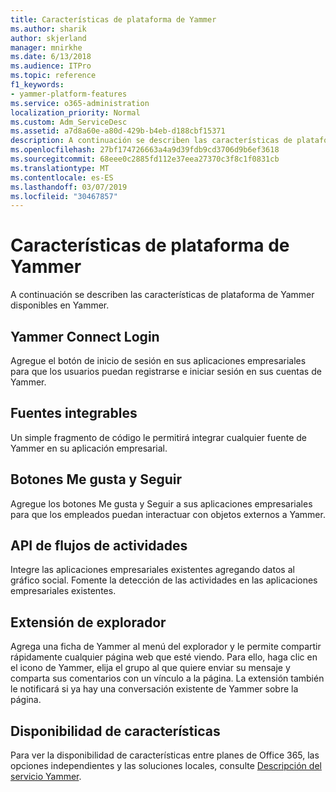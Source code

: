 ```yaml
---
title: Características de plataforma de Yammer
ms.author: sharik
author: skjerland
manager: mnirkhe
ms.date: 6/13/2018
ms.audience: ITPro
ms.topic: reference
f1_keywords:
- yammer-platform-features
ms.service: o365-administration
localization_priority: Normal
ms.custom: Adm_ServiceDesc
ms.assetid: a7d8a60e-a80d-429b-b4eb-d188cbf15371
description: A continuación se describen las características de plataforma de Yammer disponibles en Yammer.
ms.openlocfilehash: 27bf174726663a4a9d39fdb9cd3706d9b6ef3618
ms.sourcegitcommit: 68eee0c2885fd112e37eea27370c3f8c1f0831cb
ms.translationtype: MT
ms.contentlocale: es-ES
ms.lasthandoff: 03/07/2019
ms.locfileid: "30467857"
---
```

# <a name="yammer-platform-features"></a>Características de plataforma de Yammer

A continuación se describen las características de plataforma de Yammer disponibles en Yammer.
  
## <a name="yammer-connect-login"></a>Yammer Connect Login
<a name="bkmk_YammerConnectLogin"> </a>

Agregue el botón de inicio de sesión en sus aplicaciones empresariales para que los usuarios puedan registrarse e iniciar sesión en sus cuentas de Yammer.
  
## <a name="embeddable-feeds"></a>Fuentes integrables
<a name="bkmk_EmbeddableFeeds"> </a>

Un simple fragmento de código le permitirá integrar cualquier fuente de Yammer en su aplicación empresarial.
  
## <a name="like-and-follow-buttons"></a>Botones Me gusta y Seguir
<a name="bkmk_LikeAndFollowButtons"> </a>

Agregue los botones Me gusta y Seguir a sus aplicaciones empresariales para que los empleados puedan interactuar con objetos externos a Yammer.
  
## <a name="activity-stream-api"></a>API de flujos de actividades
<a name="bkmk_ActivityStreamAPI"> </a>

Integre las aplicaciones empresariales existentes agregando datos al gráfico social. Fomente la detección de las actividades en las aplicaciones empresariales existentes.
  
## <a name="browser-extension"></a>Extensión de explorador
<a name="bkmk_BrowserExtension"> </a>

Agrega una ficha de Yammer al menú del explorador y le permite compartir rápidamente cualquier página web que esté viendo. Para ello, haga clic en el icono de Yammer, elija el grupo al que quiere enviar su mensaje y comparta sus comentarios con un vínculo a la página. La extensión también le notificará si ya hay una conversación existente de Yammer sobre la página. 
  
## <a name="feature-availability"></a>Disponibilidad de características
<a name="bkmk_BrowserExtension"> </a>

Para ver la disponibilidad de características entre planes de Office 365, las opciones independientes y las soluciones locales, consulte [Descripción del servicio Yammer](yammer-service-description.md).
  

